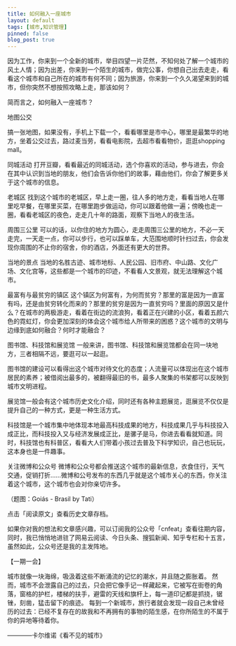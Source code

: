 ```yaml
---
title: 如何融入一座城市
layout: default
tags: [城市,知识管理]
pinned: false
blog_post: true
---
```


因为工作，你来到一个全新的城市，举目四望一片茫然，不知何处了解一个城市的风土人情；因为出差，你来到一个陌生的城市，做完公事，你想自己出去走走，看看这个城市和自己所在的城市有何不同；因为旅游，你来到一个久久渴望来到的城市，但你突然不想按照攻略上走，那该如何？

简而言之，如何融入一座城市？

地图公交

搞一张地图，如果没有，手机上下载一个，看看哪里是市中心，哪里是最繁华的地方，坐着公交过去，路过麦当劳，看看电影院，去超市看看物价，逛逛shopping mall。

同城活动
打开豆瓣，看看最近的同城活动，选个你喜欢的活动，参与进去，你会在其中认识到当地的朋友，他们会告诉你他们的故事，藉由他们，你会了解更多关于这个城市的信息。

老城区
找到这个城市的老城区，早上走一圈，往人多的地方走，看看当地人在哪里吃早餐，在哪里买菜，在哪里跑步做运动，你可以跟着他做一遍；傍晚也走一圈，看看老城区的夜色，走走几十年的路面，观察下当地人的夜生活。

周围三公里
可以的话，以你住的地方为圆心，走走周围三公里的地方，不必一天走完，一天走一点，你可以步行，也可以踩单车，大范围地顺时针扫过去，你会发现你周围的不止你的宿舍，你的酒店，外面还有更大的世界。

当地的景点
当地的名胜古迹、城市地标、人民公园、旧市府、中山路、文化广场、文化宫等，这些都是一个城市的印迹，不看看人文景观，就无法理解这个城市。

最富有与最贫穷的镇区
这个镇区为何富有，为何而贫穷？那里的富是因为一直富有吗，还是由贫穷转化而来的？那里的贫穷是因为一直贫穷吗？里面的原因又是什么？在城市的两极游走，看着在街边的流浪狗，看着正在兴建的小区，看着五颜六色的霓虹灯，你会更加深刻的体会这个城市给人所带来的困惑？这个城市的文明与边缘到底如何融合？何时才能融合？

图书馆、科技馆和展览馆
一般来讲，图书馆、科技馆和展览馆都会在同一块地方，三者相隔不远，要逛可以一起逛。

图书馆的建设可以看得出这个城市对待文化的态度；人流量可以体现出在这个城市居民的素养；被借阅出最多的，被翻得最旧的书，最多人聚集的书架都可以反映到城市文明进程。

展览馆一般会有这个城市历史文化介绍，同时还有各种主题展览，逛展览不仅仅是提升自己的一种方式，更是一种生活方式。

科技馆是一个城市集中地体现本地最高科技成果的地方，科技成果几乎与科技投入成正比，而科技投入又与经济发展成正比，是骡子是马，你进去看看就知道。同时，科技馆也有科普区，看看大人们带着小孩过去普及下科学知识，自己也玩玩，这本身也是一件趣事。

关注微博和公众号
微博和公众号都会推送这个城市的最新信息，衣食住行，天气交通，促销打折……微博和公号发布的东西几乎就是这个城市关心的东西，你关注着这个城市，这个城市也会对你亲切许多。

（题图：Goiás - Brasil by Tati）

点击「阅读原文」查看历史文章存档。



如果你对我的想法和文章感兴趣，可以订阅我的公众号「cnfeat」查看往期内容，同时，我已悄悄地进驻了网易云阅读、今日头条、搜狐新闻、知乎专栏和十五言，虽然如此，公众号还是我的主发阵地。



【一期一会】

城市就像一块海绵，吸汲着这些不断涌流的记忆的潮水，并且随之膨胀着。 然而，城市不会泄露自己的过去，只会把它像手记一样藏起来，它被写在街卷的角落，窗格的护栏，楼梯的扶手，避雷的天线和旗杆上，每一道印记都是抓挠，锯锉，刻凿，猛击留下的痕迹。 每到一个新城市，旅行者就会发现一段自己未曾经历的过去：已经不复存在的故我和不再拥有的事物的陌生感，在你所陌生的不属于你的异地等待着你。

————卡尔维诺《看不见的城市》
